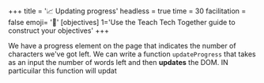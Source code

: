 +++
title = '📈 Updating progress'
headless = true
time = 30
facilitation = false
emoji= '🧩'
[objectives]
    1='Use the Teach Tech Together guide to construct your objectives'
+++

We have a progress element on the page that indicates the number of characters we've got left.
We can write a function `updateProgress` that takes as an input the number of words left and then **updates** the DOM.
IN particuilar this function will updat
